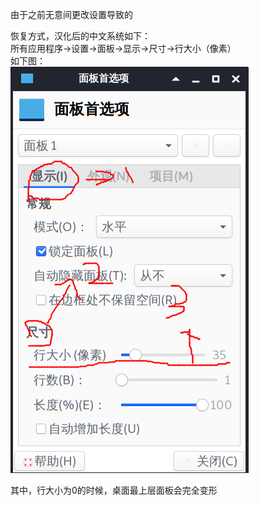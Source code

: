 由于之前无意间更改设置导致的

恢复方式，汉化后的中文系统如下：  
所有应用程序->设置->面板->显示->尺寸->行大小（像素）  
如下图：  
![image](./0.png)

其中，行大小为0的时候，桌面最上层面板会完全变形
